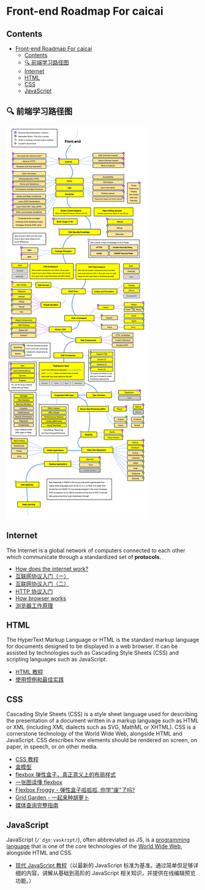 # Front-end Roadmap For caicai

## Contents

- [Front-end Roadmap For caicai](#front-end-roadmap-for-caicai)
  - [Contents](#contents)
  - [🔍 前端学习路径图](#-前端学习路径图)
  - [Internet](#internet)
  - [HTML](#html)
  - [CSS](#css)
  - [JavaScript](#javascript)

## 🔍 前端学习路径图

<img id="J_RoadmapImage" src="./Frontend-Developer-Roadmap-Learn-to-become-a-modern-frontend-developer.png" />


## Internet

The Internet is a global network of computers connected to each other which communicate through a standardized set of **protocols**.

- [How does the internet work?](http://web.stanford.edu/class/msande91si/www-spr04/readings/week1/InternetWhitepaper.htm)
- [互联网协议入门（一）](http://www.ruanyifeng.com/blog/2012/05/internet_protocol_suite_part_i.html)
- [互联网协议入门（二）](https://www.ruanyifeng.com/blog/2012/06/internet_protocol_suite_part_ii.html)
- [HTTP 协议入门](https://www.ruanyifeng.com/blog/2016/08/http.html)
- [How browser works](https://developer.mozilla.org/en-US/docs/Web/Performance/How_browsers_work)
- [浏览器工作原理](https://juejin.cn/post/7047462821352701966)

## HTML

The HyperText Markup Language or HTML is the standard markup language for documents designed to be displayed in a web browser. It can be assisted by technologies such as Cascading Style Sheets (CSS) and scripting languages such as JavaScript.

- [HTML 教程](https://www.runoob.com/html/html-tutorial.html)
- [使用惯例和最佳实践](https://github.com/hail2u/html-best-practices/blob/main/README.zh-CN.md)

## CSS

Cascading Style Sheets (CSS) is a style sheet language used for describing the presentation of a document written in a markup language such as HTML or XML (including XML dialects such as SVG, MathML or XHTML). CSS is a cornerstone technology of the World Wide Web, alongside HTML and JavaScript. CSS describes how elements should be rendered on screen, on paper, in speech, or on other media.

- [CSS 教程](https://www.runoob.com/css/css-tutorial.html)
- [盒模型](https://developer.mozilla.org/en-US/docs/Learn/CSS/Building_blocks/The_box_model)
- [flexbox 弹性盒子，真正意义上的布局样式](https://www.jianshu.com/p/ce5d23ec13aa)
- [一张图读懂 flexbox](https://css-tricks.com/wp-content/uploads/2022/02/css-flexbox-poster.png)
- [Flexbox Froggy - 弹性盒子呱呱呱, 你学"废"了吗?](https://flexboxfroggy.com/)
- [Grid Garden - 一起来种胡萝卜](https://cssgridgarden.com/)
- [媒体查询完整指南](https://css-tricks.com/a-complete-guide-to-css-media-queries/)

## JavaScript

JavaScript (`/ˈdʒɑːvəskrɪpt/`), often abbreviated as JS, is a [programming language](https://en.wikipedia.org/wiki/Programming_language) that is one of the core technologies of the [World Wide Web](https://en.wikipedia.org/wiki/World_Wide_Web), alongside HTML and CSS.

- [现代 JavaScript 教程](https://zh.javascript.info/)（以最新的 JavaScript 标准为基准。通过简单但足够详细的内容，讲解从基础到高阶的 JavaScript 相关知识，并提供在线编辑预览功能。）
